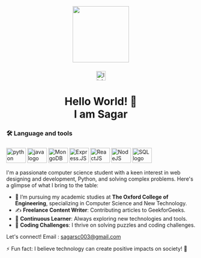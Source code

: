<div align="center">
  <img height="150" src="https://media3.giphy.com/media/v1.Y2lkPTc5MGI3NjExZWRibnE1b2doNno1ZHFjYjQ2cGY2aXE3ejVuY2RxaTVhdG1tdDd6cyZlcD12MV9pbnRlcm5hbF9naWZfYnlfaWQmY3Q9dHM/qEqiI3Oq7vBkoE236M/100.webp"  />
</div>

###

<div align="center">
  <a href="https://www.linkedin.com/in/sagar-chintamani/" target="_blank">
    <img src="https://img.shields.io/static/v1?message=LinkedIn&logo=linkedin&label=&color=0077B5&logoColor=white&labelColor=&style=for-the-badge" height="25" alt="linkedin logo"  />
  </a>
 
</div>

###

<h1 align="center">Hello World! 👋<br>I am Sagar</h1>

###

<h3 align="left">🛠 Language and tools</h3>

###

<div align="left">
  <img src="https://cdn.jsdelivr.net/gh/devicons/devicon/icons/python/python-original.svg" height="40" width="52" alt="python logo"  />
  <img src="https://cdn.jsdelivr.net/gh/devicons/devicon/icons/java/java-original.svg" height="40" width="52" alt="java logo"  />
  <img src="https://www.vectorlogo.zone/logos/mongodb/mongodb-icon.svg" height="40" width="52" alt="MongoDB logo"/>
  <img src="https://img.icons8.com/?size=100&id=SDVmtZ6VBGXt&format=png&color=000000" height="40" width="52" alt="Express.JS logo"/>
  <img src="https://img.icons8.com/?size=100&id=58811&format=png&color=000000" height="40" width="52" alt="ReactJS logo"/>
  <img src="https://img.icons8.com/?size=100&id=54087&format=png&color=000000" height="40" width="52" alt="NodeJS logo"/>
  <img src="https://orade.com/wp-content/uploads/2017/10/mysql_logo-705x705.png" height="40" width="52" alt="SQL logo"/>
  
  
  
  
</div>


I'm a passionate computer science student with a keen interest in web designing and development, Python, and solving complex problems. 
Here's a glimpse of what I bring to the table:

- 💼 I’m pursuing my academic studies at **The Oxford College of Engineering**, specializing in Computer Science and New Technology.
- ✍️ **Freelance Content Writer**: Contributing articles to GeekforGeeks.
- 🌱 **Continuous Learner**: Always exploring new technologies and tools.
- 🧩 **Coding Challenges**: I thrive on solving puzzles and coding challenges.

Let's connect! 
Email : sagarsc003@gmail.com

⚡ Fun fact: I believe technology can create positive impacts on society! 🌟
